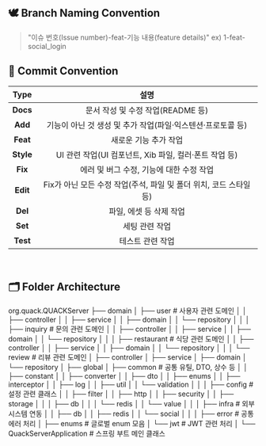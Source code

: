 ## 🕊️ Branch Naming Convention
> "이슈 번호(Issue number)-feat-기능 내용(feature details)" ex) 1-feat-social_login

## 📍 Commit Convention
|**Type**|설명|
|:--:|:--:|
|**Docs** |  문서 작성 및 수정 작업(README 등)  |
|**Add**  |  기능이 아닌 것 생성 및 추가 작업(파일·익스텐션·프로토콜 등)  |
|**Feat**  | 새로운 기능 추가 작업  |
|**Style** |  UI 관련 작업(UI 컴포넌트, Xib 파일, 컬러·폰트 작업 등)  |
|**Fix** |  에러 및 버그 수정, 기능에 대한 수정 작업  |
|**Edit** |  Fix가 아닌 모든 수정 작업(주석, 파일 및 폴더 위치, 코드 스타일 등)  |
|**Del**   | 파일, 에셋 등 삭제 작업  |
|**Set**   | 세팅 관련 작업  |
|**Test**  |  테스트 관련 작업  |

<br />

## 🗂 Folder Architecture

org.quack.QUACKServer
├── domain
│   ├── user                    # 사용자 관련 도메인
│   │   ├── controller
│   │   ├── service
│   │   ├── domain
│   │   └── repository
│   │
│   ├── inquiry                 # 문의 관련 도메인
│   │   ├── controller
│   │   ├── service
│   │   ├── domain
│   │   └── repository
│   │
│   ├── restaurant              # 식당 관련 도메인
│   │   ├── controller
│   │   ├── service
│   │   ├── domain
│   │   └── repository
│   │
│   └── review                  # 리뷰 관련 도메인
│       ├── controller
│       ├── service
│       ├── domain
│       └── repository
│
├── global
│   ├── common                  # 공통 유틸, DTO, 상수 등
│   │   ├── constant
│   │   ├── converter
│   │   ├── dto
│   │   ├── enums
│   │   ├── interceptor
│   │   ├── log
│   │   ├── util
│   │   └── validation
│   │
│   ├── config                  # 설정 관련 클래스
│   │   ├── filter
│   │   ├── http
│   │   ├── security
│   │   ├── storage
│   │   │   ├── db
│   │   │   └── redis
│   │   └── value
│   │
│   ├── infra                   # 외부 시스템 연동
│   │   ├── db
│   │   ├── redis
│   │   └── social
│   │
│   ├── error                   # 공통 에러 처리
│   ├── enums                   # 글로벌 enum 모음
│   └── jwt                     # JWT 관련 처리
│
└── QuackServerApplication      # 스프링 부트 메인 클래스
